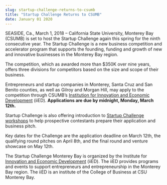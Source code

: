 ```yaml
---
slug: startup-challenge-returns-to-csumb
title: "Startup Challenge Returns to CSUMB"
date: January 01 2020
---
```


<p>SEASIDE, Ca., March 1, 2018 – California State University, Monterey Bay (CSUMB) is set to host the Startup Challenge again this spring for the ninth consecutive year. The Startup Challenge is a new business competition and accelerator program that supports the founding, funding and growth of new and innovative businesses in the Monterey Bay region.</p><p>The competition, which as awarded more than $350K over nine years, offers three divisions for competitors based on the size and scope of their business.</p><p>Entrepreneurs and startup companies in Monterey, Santa Cruz and San Benito counties, as well as Gilroy and Morgan Hill, may apply to the competition through CSUMB’s <a href="https://csumb.edu/iied/startup-challenge-monterey-bay">Institution for Innovation and Economic Development</a> (iiED). <b>Applications are due by midnight, Monday, March 12th. </b></p><p>Startup Challenge is also offering introduction to <a href="https://csumb.edu/iied/startup-challenge-monterey-bay">Startup Challenge workshops</a> to help prospective contestants prepare their application and business pitch.</p><p>Key dates for the Challenge are the application deadline on March 12th, the qualifying round pitches on April 8th, and the final round and venture showcase on May 12th.</p><p>The Startup Challenge Monterey Bay is organized by the Institute for <a href="https://csumb.edu/iied">Innovation and Economic Development</a> (iiED).  The iiED provides programs and events to support entrepreneurs and entrepreneurship in the Monterey Bay region. The iiED is an institute of the College of Business at CSU Monterey Bay.</p>
